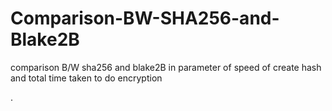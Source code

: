 # Comparison-BW-SHA256-and-Blake2B
comparison B/W sha256 and blake2B in parameter of speed of create hash and total time taken to do encryption

.
